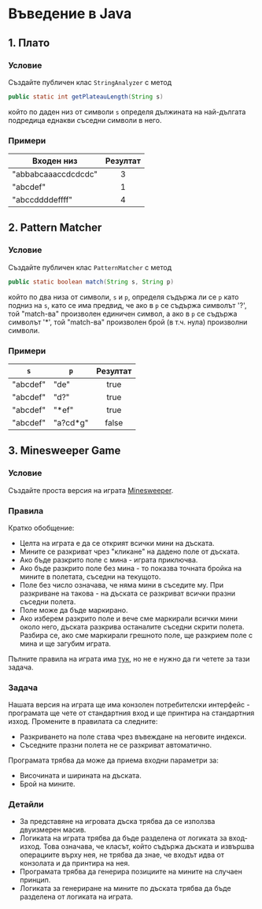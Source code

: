 # Въведение в Java

## 1. Плато

### Условие

Създайте публичен клас `StringAnalyzer` с метод

```java
public static int getPlateauLength(String s)
```

който по даден низ от символи `s` определя дължината на най-дългата подредица еднакви съседни символи в него. 

### Примери

| Входен низ          | Резултат          |
| ------------------- |:-----------------:|
| "abbabcaaaccdcdcdc" | 3                 |
| "abcdef"            | 1                 |
| "abccddddeffff"     | 4                 |

## 2. Pattern Matcher

### Условие

Създайте публичен клас `PatternMatcher` с метод

```java
public static boolean match(String s, String p)
```

който по два низа от символи, `s` и `p`, определя съдържа ли се `p` като подниз на `s`, като се има предвид, че ако в `p` се съдържа символът '?', той "match-ва" произволен единичен символ, а 
ако в `p` се съдържа символът '*', той "match-ва" произволен брой (в т.ч. нула) произволни символи.

### Примери
| `s`           | `p`           | Резултат      |
| ------------- | ------------- |:-------------:|
| "abcdef"      | "de"          | true          |
| "abcdef"      | "d?"          | true          |
| "abcdef"      | "*ef"         | true          |
| "abcdef"      | "a?cd*g"      | false         |


## 3. Minesweeper Game

### Условие

Създайте проста версия на играта [Minesweeper](http://www.freeminesweeper.org/minecore.html).

### Правила

Кратко обобщение:

* Целта на играта е да се открият всички мини на дъската.
* Мините се разкриват чрез "кликане" на дадено поле от дъската.
* Ако бъде разкрито поле с мина - играта приключва.
* Ако бъде разкрито поле без мина - то показва точната бройка на мините в полетата, съседни на текущото.
* Поле без число означава, че няма мини в съседите му. При разкриване на такова - на дъската се разкриват всички празни съседни полета.
* Поле може да бъде маркирано.
* Ако изберем разкрито поле и вече сме маркирали всички мини около него, дъската разкрива останалите съседни скрити полета. Разбира се, ако сме маркирали грешното поле, ще разкрием поле с мина и ще загубим играта.

Пълните правила на играта има [тук](https://en.wikipedia.org/wiki/Minesweeper_(video_game)), но не е нужно да ги четете за тази задача.

### Задача

Нашата версия на играта ще има конзолен потребителски интерфейс - програмата ще чете от стандартния вход и ще принтира на стандартния изход.
Промените в правилата са следните:

* Разкриването на поле става чрез въвеждане на неговите индекси.
* Съседните празни полета не се разкриват автоматично.

Програмата трябва да може да приема входни параметри за:

* Височината и ширината на дъската.
* Брой на мините.

### Детайли

* За представяне на игровата дъска трябва да се използва двуизмерен масив.
* Логиката на играта трябва да бъде разделена от логиката за вход-изход. Това означава, че класът, който съдържа дъската и извършва операциите върху нея, не трябва да знае, че входът идва от конзолата и да принтира на нея.
* Програмата трябва да генерира позициите на мините на случаен принцип.
* Логиката за генериране на мините по дъската трябва да бъде разделена от логиката на играта.
